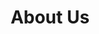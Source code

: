 ---
title: About Us
metadata:
  title: About
  description: Learn about {{site.name}}, Salina's premier destination for tabletop gaming, trading card games, and community events
  image: /images/about-hero.jpg
  slug: about
  navigation:
    show_in_nav: true
    show_children: false
    page_weight: 10
  seo:
    title: "About {{site.name}} | Premier Gaming Community Hub"
    description: "{{site.default_description}}"
    keywords: gaming store, tabletop games, gaming community, MTG, Warhammer, D&D, board games
    og:
      title: "About {{site.name}} - Premier Gaming Community Hub"
      description: "{{site.default_description}}"
      image: /images/about-og.jpg
    twitter:
      card: summary_large_image
      title: "About {{site.name}} | Gaming Community Hub"
      description: "{{site.default_description}}"
      image: /images/about-twitter.jpg
sections:
  - type: hero
    title: Welcome to {{site.name}}
    subtitle: Your Premier Gaming Destination in Salina, Kansas
    backgroundImage: /images/hero-about.jpg
  - type: richText
    content: |
      ## Our Story

      {{site.name}} is Salina's premier gaming store and community hub, located in the heart of Kansas. We're more than just a store - we're a gathering place for gamers, collectors, and enthusiasts of all kinds. From Magic: The Gathering tournaments to Dungeons & Dragons campaigns, we provide a welcoming space for both competitive players and casual gamers alike.

      ## Our Space

      Our facility features dedicated gaming areas for different communities:
      - Multiple gaming tables for card games and board games
      - Dedicated RPG rooms for private sessions
      - Tournament space for competitive events
      - Retail area with the latest games, cards, and accessories
      - Comfortable lounge area for casual gaming

      ## Our Community

      At {{site.name}}, we believe in building strong communities around the games we love. We host regular events that cater to various interests:
      - Friday Night Magic tournaments
      - Dungeons & Dragons sessions
      - Board game nights
      - Trading card game leagues
      - Special release events
      - Beginner-friendly workshops

  - type: features
    title: What Makes {{site.name}} Special
    description: Experience the difference at {{site.name}}
    items:
      - title: Welcoming Environment
        description: Whether you're a seasoned pro or just starting out, you'll find a welcoming community here
        icon: heart
      - title: Regular Events
        description: Weekly tournaments, game nights, and special events for all our gaming communities
        icon: calendar
      - title: Expert Staff
        description: Our knowledgeable team is here to help with rules, deck building, and game recommendations
        icon: star
      - title: Great Selection
        description: Extensive inventory of cards, games, and accessories at competitive prices
        icon: sparkles

  - type: stats
    title: "{{site.name}} by the Numbers"
    items:
      - number: "1000+"
        label: Regular Players
      - number: "20+"
        label: Weekly Events
      - number: "5+"
        label: Gaming Communities
      - number: "100%"
        label: Fun Guaranteed

  - type: testimonials
    title: What Our Community Says
    items:
      - quote: "{{site.name}} is more than just a game store - it's where I've made some of my best friends."
        author: "Mike S."
        role: "Magic Player"
      - quote: "The staff is incredibly knowledgeable and always willing to help new players."
        author: "Sarah K."
        role: "D&D Player"
      - quote: "Best place in Salina for Friday Night Magic and other TCG events!"
        author: "Chris R."
        role: "Tournament Player"

  - type: cta
    title: Join Our Community
    subtitle: Come be part of something special
    buttonText: View Our Events
    buttonLink: /community/events
--- 